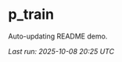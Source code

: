 # p_train

Auto-updating README demo.

<!--START_SECTION:status-->
_Last run: 2025-10-08 20:25 UTC_
<!--END_SECTION:status-->




















































































































































































































































































































































































































































































































































































































































































































































































































































































































































































































































































